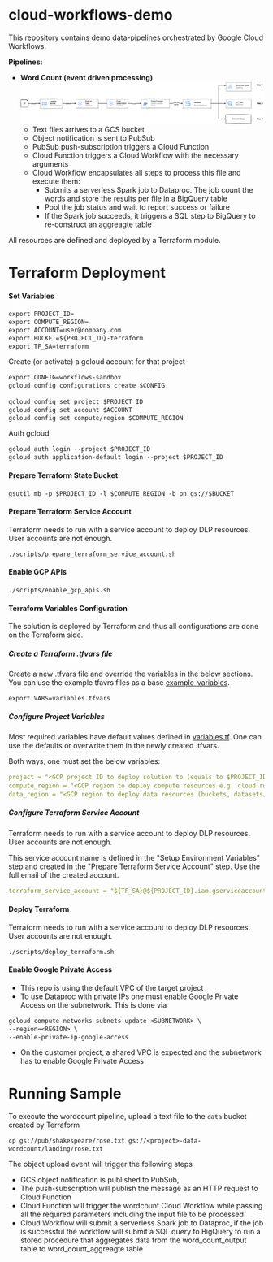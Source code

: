 # cloud-workflows-demo

This repository contains demo data-pipelines orchestrated by Google Cloud Workflows.

**Pipelines:**
* **Word Count (event driven processing)**
![alt text](diagrams/event-driven-processing-spark.png)
  * Text files arrives to a GCS bucket
  * Object notification is sent to PubSub
  * PubSub push-subscription triggers a Cloud Function
  * Cloud Function triggers a Cloud Workflow with the necessary arguments
  * Cloud Workflow encapsulates all steps to process this file and execute them:
    * Submits a serverless Spark job to Dataproc. The job count the words and store the results per file in a BigQuery table
    * Pool the job status and wait to report success or failure
    * If the Spark job succeeds, it triggers a SQL step to BigQuery to re-construct an aggreagte table

All resources are defined and deployed by a Terraform module.

# Terraform Deployment

#### Set Variables
```shell
export PROJECT_ID=
export COMPUTE_REGION=
export ACCOUNT=user@company.com
export BUCKET=${PROJECT_ID}-terraform
export TF_SA=terraform
```

Create (or activate) a gcloud account for that project
```shell
export CONFIG=workflows-sandbox
gcloud config configurations create $CONFIG

gcloud config set project $PROJECT_ID
gcloud config set account $ACCOUNT
gcloud config set compute/region $COMPUTE_REGION
```

Auth gcloud
```
gcloud auth login --project $PROJECT_ID
gcloud auth application-default login --project $PROJECT_ID
```

#### Prepare Terraform State Bucket

```shell
gsutil mb -p $PROJECT_ID -l $COMPUTE_REGION -b on gs://$BUCKET
```

#### Prepare Terraform Service Account

Terraform needs to run with a service account to deploy DLP resources. User accounts are not enough.

```shell
./scripts/prepare_terraform_service_account.sh
```

#### Enable GCP APIs

```shell
./scripts/enable_gcp_apis.sh
```


#### Terraform Variables Configuration

The solution is deployed by Terraform and thus all configurations are done
on the Terraform side.

##### Create a Terraform .tfvars file

Create a new .tfvars file and override the variables in the below sections. You can use the example
tfavrs files as a base [example-variables](terraform/example-variables.tfvars).

```shell
export VARS=variables.tfvars
```

##### Configure Project Variables

Most required variables have default values defined in [variables.tf](terraform/variables.tf).
One can use the defaults or overwrite them in the newly created .tfvars.

Both ways, one must set the below variables:

```yaml
project = "<GCP project ID to deploy solution to (equals to $PROJECT_ID) >"
compute_region = "<GCP region to deploy compute resources e.g. cloud run, iam, etc (equals to $COMPUTE_REGION)>"
data_region = "<GCP region to deploy data resources (buckets, datasets, tag templates, etc> (equals to $DATA_REGION)"
```

##### Configure Terraform Service Account

Terraform needs to run with a service account to deploy DLP resources. User accounts are not enough.

This service account name is defined in the "Setup Environment Variables" step and created
in the "Prepare Terraform Service Account" step.
Use the full email of the created account.
```yaml
terraform_service_account = "${TF_SA}@${PROJECT_ID}.iam.gserviceaccount.com"
```

#### Deploy Terraform

Terraform needs to run with a service account to deploy DLP resources. User accounts are not enough.

```shell
./scripts/deploy_terraform.sh
```

#### Enable Google Private Access

* This repo is using the default VPC of the target project
* To use Dataproc with private IPs one must enable Google Private Access on the subnetwork. This is done via 
```shell
gcloud compute networks subnets update <SUBNETWORK> \
--region=<REGION> \
--enable-private-ip-google-access
```
* On the customer project, a shared VPC is expected and the subnetwork has to enable Google Private Access


# Running Sample

To execute the wordcount pipeline, upload a text file to the `data` bucket created by Terraform

```shell
cp gs://pub/shakespeare/rose.txt gs://<project>-data-wordcount/landing/rose.txt
```

The object upload event will trigger the following steps
* GCS object notification is published to PubSub, 
* The push-subscription will publish the message as an HTTP request to Cloud Function
* Cloud Function will trigger the wordcount Cloud Workflow while passing all the required parameters including the input file to be processed
* Cloud Workflow will submit a serverless Spark job to Dataproc, if the job is successful the workflow
  will submit a SQL query to BigQuery to run a stored procedure that aggregates data from the word_count_output table to word_count_aggreagte table


